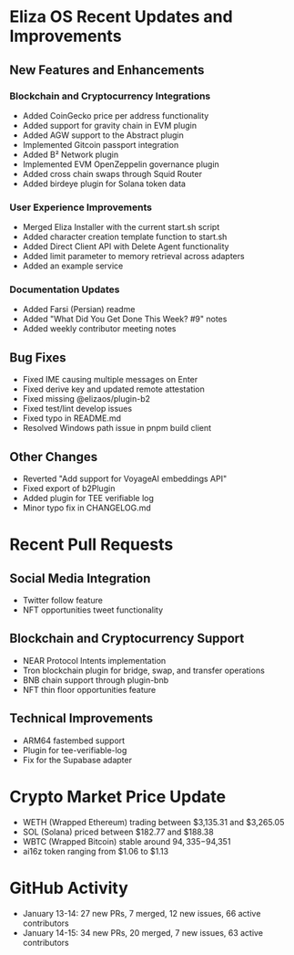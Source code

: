 # Eliza OS Recent Updates and Improvements

## New Features and Enhancements

### Blockchain and Cryptocurrency Integrations
- Added CoinGecko price per address functionality
- Added support for gravity chain in EVM plugin
- Added AGW support to the Abstract plugin
- Implemented Gitcoin passport integration
- Added B² Network plugin
- Implemented EVM OpenZeppelin governance plugin
- Added cross chain swaps through Squid Router
- Added birdeye plugin for Solana token data

### User Experience Improvements
- Merged Eliza Installer with the current start.sh script
- Added character creation template function to start.sh
- Added Direct Client API with Delete Agent functionality
- Added limit parameter to memory retrieval across adapters
- Added an example service

### Documentation Updates
- Added Farsi (Persian) readme
- Added "What Did You Get Done This Week? #9" notes
- Added weekly contributor meeting notes

## Bug Fixes
- Fixed IME causing multiple messages on Enter
- Fixed derive key and updated remote attestation
- Fixed missing @elizaos/plugin-b2
- Fixed test/lint develop issues
- Fixed typo in README.md
- Resolved Windows path issue in pnpm build client

## Other Changes
- Reverted "Add support for VoyageAI embeddings API"
- Fixed export of b2Plugin
- Added plugin for TEE verifiable log
- Minor typo fix in CHANGELOG.md

# Recent Pull Requests

## Social Media Integration
- Twitter follow feature
- NFT opportunities tweet functionality

## Blockchain and Cryptocurrency Support
- NEAR Protocol Intents implementation
- Tron blockchain plugin for bridge, swap, and transfer operations
- BNB chain support through plugin-bnb
- NFT thin floor opportunities feature

## Technical Improvements
- ARM64 fastembed support
- Plugin for tee-verifiable-log
- Fix for the Supabase adapter

# Crypto Market Price Update
- WETH (Wrapped Ethereum) trading between $3,135.31 and $3,265.05
- SOL (Solana) priced between $182.77 and $188.38
- WBTC (Wrapped Bitcoin) stable around $94,335-$94,351
- ai16z token ranging from $1.06 to $1.13

# GitHub Activity
- January 13-14: 27 new PRs, 7 merged, 12 new issues, 66 active contributors
- January 14-15: 34 new PRs, 20 merged, 7 new issues, 63 active contributors